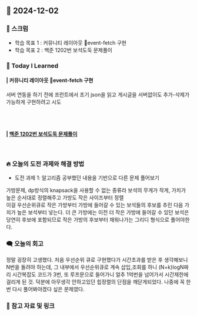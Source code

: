## 📆 2024-12-02

### 🔔 스크럼

- 학습 목표 1 : 커뮤니티 레이아웃 event-fetch 구현
- 학습 목표 2 : 백준 1202번 보석도둑 문제풀이
  <br/>


### 🚀 Today I Learned

#### | 커뮤니티 레이아웃 event-fetch 구현

서버 연동을 하기 전에 프런트에서 초기 json을 읽고 게시글을 서버없이도 추가-삭제가 가능하게 구현하려고 시도

<br/>
<br/>


#### | [백준 1202번 보석도둑 문제풀이](https://github.com/availrum/newb/blob/main/jewelthief.cpp)

<br/>

### 🔥 오늘의 도전 과제와 해결 방법

- 도전 과제 1: 알고리즘 공부했던 내용을 기반으로 다른 문제 풀어보기
  <br/>

가방문제, dp방식의 knapsack을 사용할 수 없는 종류라 보석의 무게가 작게, 가치가 높은 순서대로 정렬해주고 가방도 작은 사이즈부터 정렬 <br/>
이걸 우선순위큐로 작은 가방부터 가방에 들어갈 수 있는 보석들의 후보를 추린 다음 가치가 높은 보석부터 넣는다.
더 큰 가방에는 이전 더 작은 가방에 들어갈 수 있던 보석은 당연히 후보에 포함되므로 작은 가방의 후보부터 채워나가는 그리디 형식으로 풀어야한다.


### 🗨️ 오늘의 회고

<!--
- 오늘의 학습 경험에 대한 자유로운 생각이나 느낀 점을 기록합니다.
- 성공적인 점, 개선해야 할 점, 새롭게 시도하고 싶은 방법 등을 포함할 수 있습니다.-->

정말 굉장히 고생했다.
처음 우선순위 큐로 구현했다가 시간초과를 받은 후 생각해보니 N번을 돌려야 하는데, 그 내부에서 우선순위큐로 계속 삽입,조회를 하니 (N+k)logN짜리 시간복잡도 코드가 3번, 
또 루프문으로 들어가니 얼추 1억번을 넘어가서 시간제한에 걸리게 된 것. 덕분에 아무생각 안하고있던 힙정렬의 단점을 깨닫게되었다.
나중에 꼭 한번 다시 풀어봐야겠다 싶은 문제였다.
  <br/>


### 📰 참고 자료 및 링크
